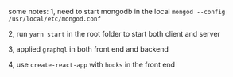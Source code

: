some notes:
1, need to start mongodb in the local
`mongod --config /usr/local/etc/mongod.conf`

2, run `yarn start` in the root folder to start both client and server

3, applied `graphql` in both front end and backend

4, use `create-react-app` with `hooks` in the front end
